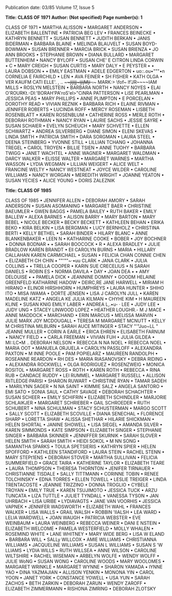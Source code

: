 Publication date: 03/85
Volume 17, Issue 5

**Title: CLASS OF 1971**
**Author: (Not specified)**
**Page number(s): 1**

CLASS OF 1971 • MARTHA ALISSON • MARGARET ANDERSON • ELIZABETH BALLENTINE • PATRICIA BEG LEV • FRANCES BEINECKE • KATHRYN BENNETT 
• SUSAN BENNETT • JUDITH BERKAN • JANIS BIDERMAN • BARBARA BLAINE • MELINDA BLAUVELT • SUSAN BOYD-BOWMAN • SUSAN BRENNER • 
MARCIA BRICK • SUSAN BRIENZA • JO ANN BROOKS • STEPHANIE BROWN • DIANA BULLARD • MARGARET BUTTENHEIM • NANCY BYLOFF • SUSAN 
CHE' 
E CITRON 
LINDA CORWIN • C 
• MARY CREIGH • SUSAN CURTIS • MARY DALY • 
E PEYSTER • 
• LAURA DOBSON • 
• EMILY EASTMAN • ADELE EDGERTON • uo::.ou•"""•n 
CORNELIA E 
FAIRCHILD • LEN 
• AVA FEINER • SH 
FISHER • 
KATH 
OLGA 
• VER 
KAUFM 
CATI 
ELLE'. , .. ~~~~jij~~ijj~~~ijijM~~ji-.~~~~~ 
MARK:> \fof~ 
lf'JR~~~~IAM MILLS • ROSLYN MELSTEIN • BARBARA NORTH • NANCY NOYES • ELAI 
O'ROURKt.-DI:'BORAH'PA'roS'el>"CiNRA PATTERSON • LiSE PEARLMAN • JESSICA PEAS • MARY PHILLIPS • ANNE PLIMPTON • 
E 
PORCELAN • DOROTHY READ • VIVIAN REZNIK • BARBARA RICH • ELAINE RIVMAN • JENNIFER ROBERTS • LUCINDA ROFF • MERCY ROSEMAN • LISBETH 
ROSENBLATT • KAREN ROSENBLUM • CATHERINE ROSS • MERLE ROTH • DEBORAH ROTHMAN • NANCY RYAN • LAURIE SACHS • JESSIE SAYRE • SUSAN 
SCHAIER • EVELYN SCHEUCH • MARY SCHVETTE • ELLEN SCHWARTZ • ANDREA SILVERBERG • DIANE SIMON • ELENI SKEVAS • LINDA SMITH • PATRICIA 
SMITH • DARA SORGMAN • LAURA STEEL • DEENA STEINBERG • YVONNE STILL • LILLIAN TCHANG • JOHANNA TREGEL • CAROL TROYEN • BILLIE TSIEN 
• ANNE TUOHY • BARBARA TWIGG • JANET WACHTEL • ANNE WAGNER • MARGARET WALDMAN • DARCY WALKER • ELISSE WALTER • MARGARET 
WARNES • MARTHA WASSON • LYDIA WEGMAN • LILLIAN WEIGERT • ALICE WELT • FRANCINE WELTY • NANCY WESTNEAT • JOYCE WILDER • CAROLINE 
WILLIAMS • NANCY WORGAN • MEREDITH WRIGHT • JOANNE YEATON • SUSAN YECIES • ALICE YOUNG • DORIS ZALEZNIK 


**Title: CLASS OF 1985**

CLASS OF 1985 • JENNIFER ALLEN • DEBORAH AMORY • SARAH ANDERSON • SUSAN ASOMANING • MARGARET BAER • CHRISTINE 
BAEUMLER • GWEN BAGGS • PAMELA BAILEY • RUTH BAKER • EMILY BALLEW • ALEXA BARNES • ALISON BARRY • MARY BARTON • MARY BEBEL • 
NICOLE BECKER • BECKY BECKETT • KATHLEEN BEHAN • ERIKA BEKO • KIRA BELKIN • LISA BERGMAN • LUCY BERNHOLZ • CHRISTINA BERTI • KELLY 
BETHEL • SARAH BINDER • HILARY 
BLANC • ANNE BLANKENBAKER • 
LEEN 
N • KATHARINE COOKE • 
BOBER • 
JOY BOCHNER • DONNA BODNAR • 
• SARAH BOOCOCK • 
R • 
ALEXA BRADLEY • JULIE BRADLOW 
KAREN BRANDT • Ell 
CAROLYN BURNS • MARIA 
• HILLARY CALLAHAN 
KAREN CARMICHAEL • SUSAN 
• FELICIA CHAN 
CONNIE CHEN • ELIZABETH CH 
CHIN • ""'""~·•uu 
CLARK • JANA CLARK • JULIA 
COLLINS • 
• TRELLA COOPER • KARIN 
SUE CRECELIUS • N 
SARAH DANIELS • ROBIN 
ES • NORMA DAVILA • 
DAY • JOAN DEA • 
• AMY DELOUISE • 
• PAMELA DICK • 
JEANNINE DOMINY • 
GOODM 
HELAINE GREENFELD 
KATHARINE HADOW • DEIRC,RE 
JANE HARWELL • MIRIAM H 
HIRANO • ELINOR HIRSHHORN • 
HUMPHREYS • LAURA HUNTER • 
SHIHO ITO • MISA IWAMA • 
DORTE JENSEN • LISA J 
CAROLYN JULL • KAREN 
MADELINE KATZ • ANGELA KE 
JULIA KILMAN • CHYHE KIM • H 
MAUREEN KLINE • SUSAN KNIG 
EMILY LABER • ANDREA L,.•u- · 
LEE • JUDY LEE • JUDY 
UNG • STACEY LINWOOD 
LOPEZ • HEATHER LOUGHR.-
M J MACE • ANNE MADDOCK • 
MARCHAND • ERIN MARCUS • 
MELISSA MARVIN • JULIE MARX 
JOY MCDOUGALL • TERESA M 
MARGARET MCNUTT • KELLY M 
CHRISTINA MILBURN • SARAH 
AUCE MITINGER • STACY "'"Juo~LL 
" JEANNE MULLER • 
CORIN 
A EARLE • ERICA EHREN 
• ELISABETH FARNUM 
• NANCY FIELD • 
• CARLA FREEMAN • 
VIVIAN FUH • JULIA 
GILDEA • MI::LC•M .. 
DEBORAH NELSON • REBECCA N 
NA 
NOEL • REBECCA NOEL • MARIA 
OOT • 
MANUELA ORJUELA • CAROLYN 
PASSLOFF 
• ALEXANDRA PAXTON • M 
INNE POOLE • 
PAM POPIELARZ • MAUREEN 
RANDOLPH • 
ROSEANNE REARDON • RH 
DES • MARIA 
RIASANOVSKY • DEBRA RIDING • 
• ALEXANDRA 
ROCKWELL • OLGA RODRIGUEZ • 
ROSENZWEIG • MONICA 
ROSITOL • MARGARET ROSS • 
ROTH • KAREN ROTH • REBECCA 
• RINA RUB • CANDACE 
RUDDY • LEI RUMMEL • MARGARET RUSSELL • ALLISON RliTLEDGE·PARISI • SHARON RUWART • CHRISTINE RYAN • TAMAR SADEH • MARILYNN SAGER • 
N NA SAINT • KIMMIE SALZ • ANGELA SANTORO • EMI SATO • SONIA SAUL • CATHY SAVAGE • DEBORAH SCHACHTER • SUSAN SCHEER •• EMILY 
SCHIFRIN • ELIZABETH SCHINDLER • MARJORIE SCHLAIKJER • MARGARET SCHRIEBER • GAIL SCHROEDER • RUTH SCHUBERT • NINA SCHULMAN • 
STACY SCHUSTERMAN • MARGO SCOTT • SALLY SCOTT • ELIZABETH SCOVILLE • DIANA SENECHAL • FLORENCE SHARP • LORETTA SHAW • ALISSA 
SHETHAR • HILARIE SHICKMAN • HELEN SHORTAL • JANINE SHOWELL • LISA SIEGEL • AMANDA SILVER • KAREN SIMMONDS • KATE SIMPSON • 
ELIZABETH SINGER • STEPHANIE SINGER • BARBARA SKINNER • JENNIFFER SKURNIK • SARAH SLOVER • HELEN SMITH • SARAH SMITH • HEIDI SOKOL • 
M NN SONG • SAMANTHA SPARKS • TOULA SPETSIERIS • KATHRYN SPIER • HELEN SPOFFORD • KATHLEEN STANDIFORD • LAURA STEIN • RACHEL 
STENN • MARY STEPt1ENS • DEBORAH STOVER • MARTHA SULLIVAN • FELICIA SUMMERFIELD • GRACE TAIRA • KATHERINE TAYLOR • ELIZABETH TEARE 
• LAURA THOMPSON • THERESA THORNTON • JENIFER TIRNAUER • CHRISTIANNE TISDALE • SALLY TITTMANN • CORINNE TOBIN • RENEE TOLCHINSKY 
• EDNA TORRES • ELLEN TOWELL • LESLIE TREIGER • LINDA TRENTACOSTE • JEANNIE TRIZZINO • DONNA TROGLIO • CYBELE TROYAN • EMILY TRUE • 
KAREN TSUJIMOTO • JESSICA TUCK • ARZU TUNCATA • LIZA TUTTLE • JULIET TYNDALL • VANESSA TYSON • JAN UHRBACH • LISA URIBE • LYDIAVAGTS • 
JANE VAN VOORHIS • JESSICA VAPNEK • JENNIFER WADSWORTH • ELIZABETH WAHL • FRANCES WALKER • LISA WALLS • GRAIL WALSH • ROBBIN 
'IIALSH • LEA WARD • LELIA WARDWELL • JOAN WAUGH • PATRICIA WEBSTER • EVE WEINBAUM • LAURA WEINBERG • REBECCA WEINER • DANI 
E NSTEIN • ELIZABETH WELCOME • PAMELA WESTERFIELD • MOLLY WHALEN • ROSEMIND WHITE • LANE WHITNEY • MARY WIDE BERG • LISA 
W ELAND • BARBARA WILL • SALLy WILLCOX • AMIE WILLIAMS • CHRISTIANNA WILLIAMS • JACQUELINE WILLIAMS • SUSAN L WILLIAMS • SUSAN S 
'W LLIAMS • LYDIA WILLS • RUTH WILLSEA • ANNE WILSON • CAROLINE WILTSHIRE • RACHEL WISEMAN • ARBELYN WOLFE • WENDY WOLFF • JULIE 
WoNG • SUSAN WONG • CAROLINE WOODS • MARY WOOLOMES • MARGARET WRINKLE • MARGARET WYNNE • SHARON YAMADA • lYNNE YAO • DINA 
YAZMAJIAN • ALLISON YENKIN • MONONA YIN • CAROL YOON • JANET YORK • CONSTANCE YOWELL • USA YUN • SARAH ZACHOS • BETH ZARKIN • 
DEBORAH ZARUN • WENDY ZAROFF • ELIZABETH ZIMMERMANN • RISHONA ZIMRING • DEBORAH ZLOTSKY
